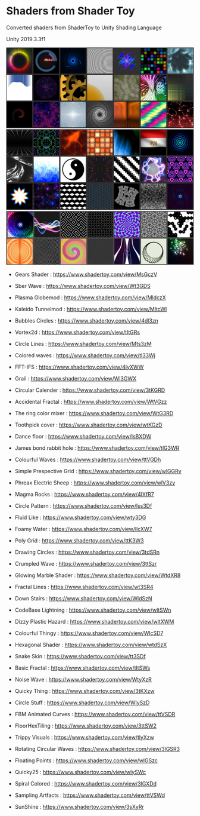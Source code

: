 # Shaders from Shader Toy

Converted shaders from ShaderToy to Unity Shading Language

 Unity 2019.3.3f1
 
![Preview1](Assets/Preview/Capture1.JPG)
![Preview2](Assets/Preview/Capture2.JPG)
![Preview3](Assets/Preview/Capture3.JPG)

 - Gears Shader :
 	https://www.shadertoy.com/view/MsGczV

 - Sber Wave :
 	https://www.shadertoy.com/view/Wt3GDS

 - Plasma Globemod :
 	https://www.shadertoy.com/view/MldczX

 - Kaleido Tunnelmod :
 	https://www.shadertoy.com/view/MltcWl

 - Bubbles Circles :
 	https://www.shadertoy.com/view/4dl3zn

 - Vortex2d :
 	https://www.shadertoy.com/view/tltGRs

 - Circle Lines :
 	https://www.shadertoy.com/view/Mts3zM

 - Colored waves :
 	https://www.shadertoy.com/view/tl33Wj

 - FFT-IFS : 
 	https://www.shadertoy.com/view/4lyXWW

 - Grail :
	https://www.shadertoy.com/view/Wl3GWX

 - Circular Calender :
	https://www.shadertoy.com/view/3tKGRD

 - Accidental Fractal :
	https://www.shadertoy.com/view/WtVGzz

 - The ring color mixer :
	https://www.shadertoy.com/view/WtG3RD

 - Toothpick cover :
	https://www.shadertoy.com/view/wtKGzD

 - Dance floor :
	https://www.shadertoy.com/view/lsBXDW

 - James bond rabbit hole :
	https://www.shadertoy.com/view/tlG3WR

 - Colourful Waves :
	https://www.shadertoy.com/view/ttVGDh

 - Simple Prespective Grid :
	https://www.shadertoy.com/view/wlGGRy

 - Phreax Electric Sheep :
	https://www.shadertoy.com/view/wlV3zy

 - Magma Rocks :
	https://www.shadertoy.com/view/4lXfR7

- Circle Pattern :
	https://www.shadertoy.com/view/lss3Df

- Fluid Like :
	https://www.shadertoy.com/view/wty3DG

- Foamy Water :
	https://www.shadertoy.com/view/llcXW7

- Poly Grid :
	https://www.shadertoy.com/view/ttK3W3

- Drawing Circles : 
	https://www.shadertoy.com/view/3tdSRn

- Crumpled Wave :
	https://www.shadertoy.com/view/3ttSzr

- Glowing Marble Shader :
	https://www.shadertoy.com/view/WtdXR8

- Fractal Lines :
	https://www.shadertoy.com/view/wt3SR4
	
- Down Stairs :
	https://www.shadertoy.com/view/WldSzN

- CodeBase Lightning :
	https://www.shadertoy.com/view/wltSWn

- Dizzy Plastic Hazard :
	https://www.shadertoy.com/view/wltXWM

- Colourful Thingy :
	https://www.shadertoy.com/view/WlcSD7

- Hexagonal Shader :
	https://www.shadertoy.com/view/wtdSzX

- Snake Skin :
	https://www.shadertoy.com/view/tt3SDf

- Basic Fractal :
	https://www.shadertoy.com/view/tltSWs

- Noise Wave :
	https://www.shadertoy.com/view/WtyXzR

- Quicky Thing :
	 https://www.shadertoy.com/view/3tKXzw

- Circle Stuff :
	https://www.shadertoy.com/view/WlySzD
	
- FBM Animated Curves :
	https://www.shadertoy.com/view/ttVSDR

- FloorHexTiling :
	https://www.shadertoy.com/view/3ttSW2

- Trippy Visuals :
	https://www.shadertoy.com/view/tlyXzw

- Rotating Circular Waves :
	https://www.shadertoy.com/view/3lGSR3

- Floating Points :
	https://www.shadertoy.com/view/wlGSzc

- Quicky25 :
	https://www.shadertoy.com/view/wlySWc

- Spiral Colored :
	https://www.shadertoy.com/view/3lGXDd

- Sampling Artfacts :
	https://www.shadertoy.com/view/ttVSWd 

- SunShine :
	https://www.shadertoy.com/view/3sXyRr
